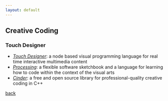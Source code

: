 ```yaml
---
layout: default
---
```


## Creative Coding

### Touch Designer

* _[Touch Designer](https://derivative.ca/)_: a node based visual programming language for real time interactive multimedia content
* _[Processing](https://processing.org/)_: a flexible software sketchbook and a language for learning how to code within the context of the visual arts
* _[Cinder](https://libcinder.org/)_: a free and open source library for professional-quality creative coding in C++

[back](../)
